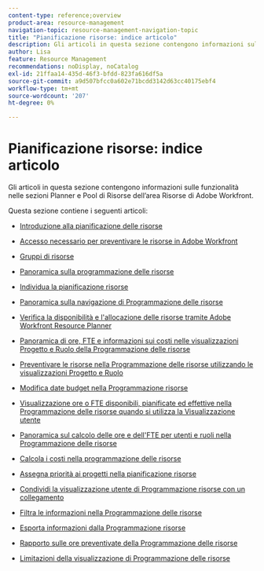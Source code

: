 ```yaml
---
content-type: reference;overview
product-area: resource-management
navigation-topic: resource-management-navigation-topic
title: "Pianificazione risorse: indice articolo"
description: Gli articoli in questa sezione contengono informazioni sulle funzionalità nelle sezioni Planner e Pool di Risorse dell’area Risorse di Adobe Workfront.
author: Lisa
feature: Resource Management
recommendations: noDisplay, noCatalog
exl-id: 21ffaa14-435d-46f3-bfdd-823fa616df5a
source-git-commit: a9d507bfcc0a602e71bcdd3142d63cc40175ebf4
workflow-type: tm+mt
source-wordcount: '207'
ht-degree: 0%

---
```


# Pianificazione risorse: indice articolo

<!-- Audited: 2/2024 -->

Gli articoli in questa sezione contengono informazioni sulle funzionalità nelle sezioni Planner e Pool di Risorse dell’area Risorse di Adobe Workfront.

Questa sezione contiene i seguenti articoli:

* [Introduzione alla pianificazione delle risorse](../../resource-mgmt/resource-planning/get-started-resource-planning.md)
* [Accesso necessario per preventivare le risorse in Adobe Workfront](../../resource-mgmt/resource-planning/access-needed-to-budget-resources.md)
* [Gruppi di risorse](../../resource-mgmt/resource-planning/resource-pools/resource-pools.md)
* [Panoramica sulla programmazione delle risorse](../../resource-mgmt/resource-planning/get-started-resource-planner.md)
* [Individua la pianificazione risorse](../../resource-mgmt/resource-planning/locate-resource-planner.md)
* [Panoramica sulla navigazione di Programmazione delle risorse](../../resource-mgmt/resource-planning/resource-planner-navigation.md)
* [Verifica la disponibilità e l&#39;allocazione delle risorse tramite Adobe Workfront Resource Planner](../../resource-mgmt/resource-planning/resource-availability-allocation-resource-planner.md)
* [Panoramica di ore, FTE e informazioni sui costi nelle visualizzazioni Progetto e Ruolo della Programmazione delle risorse](../../resource-mgmt/resource-planning/overview-of-planner-hour-fte-cost-information-in-role-project-views.md)
* [Preventivare le risorse nella Programmazione delle risorse utilizzando le visualizzazioni Progetto e Ruolo](../../resource-mgmt/resource-planning/budget-resources-project-role-views-resource-planner.md)
* [Modifica date budget nella Programmazione risorse](../../resource-mgmt/resource-planning/adjust-budgeting-dates.md)
* [Visualizzazione ore o FTE disponibili, pianificate ed effettive nella Programmazione delle risorse quando si utilizza la Visualizzazione utente](../../resource-mgmt/resource-planning/view-hours-fte-user-view-resource-planner.md)
* [Panoramica sul calcolo delle ore e dell&#39;FTE per utenti e ruoli nella Programmazione delle risorse](../../resource-mgmt/resource-planning/calculate-hours-fte-for-users-roles-resource-planner.md)
* [Calcola i costi nella programmazione delle risorse](../../resource-mgmt/resource-planning/calculate-costs-resource-planner.md)
* [Assegna priorità ai progetti nella pianificazione risorse](../../resource-mgmt/resource-planning/prioritize-projects-resource-planner.md)
* [Condividi la visualizzazione utente di Programmazione risorse con un collegamento](../../resource-mgmt/resource-planning/share-resource-planner-with-link.md)
* [Filtra le informazioni nella Programmazione delle risorse](../../resource-mgmt/resource-planning/filter-resource-planner.md)
* [Esporta informazioni dalla Programmazione risorse](../../resource-mgmt/resource-planning/export-resource-planner.md)
* [Rapporto sulle ore preventivate della Programmazione delle risorse](../../resource-mgmt/resource-planning/report-on-budgeted-hours.md)
* [Limitazioni della visualizzazione di Programmazione delle risorse](../../resource-mgmt/resource-planning/resource-planner-display-limitations.md)

  <!--
  <li data-mc-conditions="QuicksilverOrClassic.Draft mode"><a href="../../resource-mgmt/resource-planning/track-user-utilization.md" class="MCXref xref" xrefformat="{para}">Track User Utilization information</a> </li>
  -->

  <!--
  <li data-mc-conditions="QuicksilverOrClassic.Draft mode"><a href="../../resource-mgmt/resource-planning/budget-by-project-resource-planner-d.md" class="MCXref xref" xrefformat="{para}">Budget resources by project in the Resource Planner</a> </li>
  -->

  <!--
  <li data-mc-conditions="QuicksilverOrClassic.Draft mode"><a href="../../resource-mgmt/resource-planning/budget-by-role-resource-planner-d.md" class="MCXref xref" xrefformat="{para}">Budget resources by role in the Resource Planner </a> </li>
  -->

  <!--
  <li data-mc-conditions="QuicksilverOrClassic.Draft mode"><a href="../../resource-mgmt/resource-planning/view-projects-roles-users-resource-planner.md" class="MCXref xref" xrefformat="{para}">View projects, roles, and users using the Resource Planner</a> </li>
  -->

  <!--
  <li data-mc-conditions="QuicksilverOrClassic.Draft mode"><a href="../../resource-mgmt/resource-planning/manage-resource-planner-d.md" class="MCXref xref" xrefformat="{para}">Manage resources in the Resource Planner</a> </li>
  -->

  <!--
  <li data-mc-conditions="QuicksilverOrClassic.Draft mode"><a href="../../resource-mgmt/resource-planning/resource-planner-overview-d.md" class="MCXref xref" xrefformat="{para}">Overview of the areas of the Resource Planner</a> </li>
  -->
